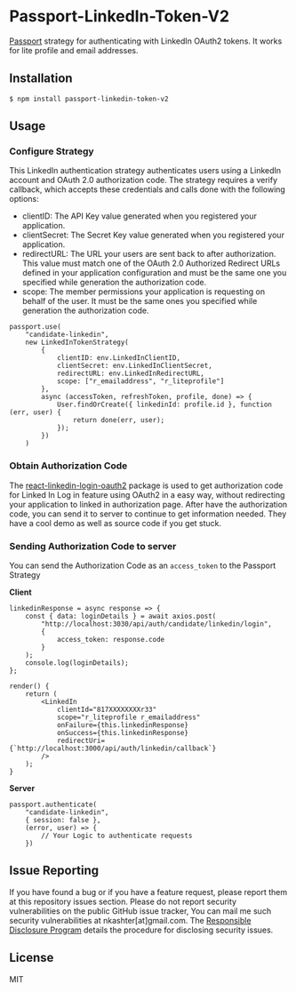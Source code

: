# Passport-LinkedIn-Token-V2

[Passport](http://www.passportjs.org/) strategy for authenticating with LinkedIn OAuth2 tokens. It works for lite profile and email addresses.

## Installation

```
$ npm install passport-linkedin-token-v2
```

## Usage

### Configure Strategy

This LinkedIn authentication strategy authenticates users using a LinkedIn account and OAuth 2.0 authorization code. The strategy requires a verify callback, which accepts these credentials and calls done with the following options:

-   clientID: The API Key value generated when you registered your application.
-   clientSecret: The Secret Key value generated when you registered your application.
-   redirectURL: The URL your users are sent back to after authorization. This value must match one of the OAuth 2.0 Authorized Redirect URLs defined in your application configuration and must be the same one you specified while generation the authorization code.
-   scope: The member permissions your application is requesting on behalf of the user. It must be the same ones you specified while generation the authorization code.

```
passport.use(
	"candidate-linkedin",
	new LinkedInTokenStrategy(
		{
			clientID: env.LinkedInClientID,
			clientSecret: env.LinkedInClientSecret,
			redirectURL: env.LinkedInRedirectURL,
			scope: ["r_emailaddress", "r_liteprofile"]
		},
		async (accessToken, refreshToken, profile, done) => {
            User.findOrCreate({ linkedinId: profile.id }, function (err, user) {
                return done(err, user);
            });
        })
    )
```

### Obtain Authorization Code

The [react-linkedin-login-oauth2](https://www.npmjs.com/package/react-linkedin-login-oauth2) package is used to get authorization code for Linked In Log in feature using OAuth2 in a easy way, without redirecting your application to linked in authorization page. After have the authorization code, you can send it to server to continue to get information needed. They have a cool demo as well as source code if you get stuck.

### Sending Authorization Code to server

You can send the Authorization Code as an `access_token` to the Passport Strategy

**Client**

```
linkedinResponse = async response => {
    const { data: loginDetails } = await axios.post(
        "http://localhost:3030/api/auth/candidate/linkedin/login",
        {
            access_token: response.code
        }
    );
    console.log(loginDetails);
};

render() {
    return (
        <LinkedIn
            clientId="817XXXXXXXXr33"
            scope="r_liteprofile r_emailaddress"
            onFailure={this.linkedinResponse}
            onSuccess={this.linkedinResponse}
            redirectUri={`http://localhost:3000/api/auth/linkedin/callback`}
        />
    );
}
```

**Server**

```
passport.authenticate(
    "candidate-linkedin",
    { session: false },
    (error, user) => {
        // Your Logic to authenticate requests
    })
```

## Issue Reporting

If you have found a bug or if you have a feature request, please report them at this repository issues section. Please do not report security vulnerabilities on the public GitHub issue tracker, You can mail me such security vulnerabilities at nkashter[at]gmail.com. The [Responsible Disclosure Program](https://auth0.com/responsible-disclosure-policy/) details the procedure for disclosing security issues.

## License

MIT
